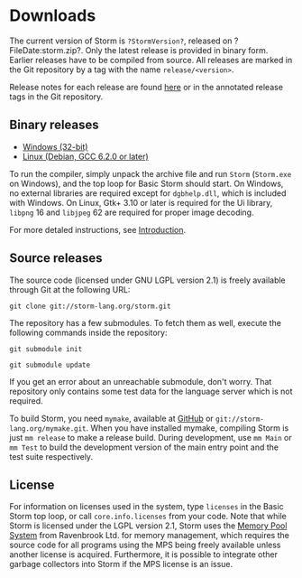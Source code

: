 Downloads
===========

The current version of Storm is `?StormVersion?`, released on ?FileDate:storm.zip?. Only the latest release is
provided in binary form. Earlier releases have to be compiled from source. All releases are marked
in the Git repository by a tag with the name `release/<version>`.

Release notes for each release are found [here](md://Introduction/Downloads/Release_Notes) or in the
annotated release tags in the Git repository.


Binary releases
-----------------

- [Windows (32-bit)](storm.zip)
- [Linux (Debian, GCC 6.2.0 or later)](storm.tar.gz)

To run the compiler, simply unpack the archive file and run `Storm` (`Storm.exe` on Windows), and
the top loop for Basic Storm should start. On Windows, no external libraries are required except for
`dgbhelp.dll`, which is included with Windows. On Linux, Gtk+ 3.10 or later is required for the Ui
library, `libpng` 16 and `libjpeg` 62 are required for proper image decoding.

For more detaled instructions, see [Introduction](md://Introduction/).


Source releases
----------------

The source code (licensed under GNU LGPL version 2.1) is freely available through Git at the following URL:

`git clone git://storm-lang.org/storm.git`

The repository has a few submodules. To fetch them as well, execute the following commands inside the repository:

`git submodule init`

`git submodule update`


If you get an error about an unreachable submodule, don't worry. That repository only contains some
test data for the language server which is not required.

To build Storm, you need `mymake`, available at [GitHub](http://github.com/fstromback/mymake) or
`git://storm-lang.org/mymake.git`. When you have installed mymake, compiling Storm is just `mm release`
to make a release build. During development, use `mm Main` or `mm Test` to build the
development version of the main entry point and the test suite respectively.


License
---------

For information on licenses used in the system, type `licenses` in the Basic Storm top loop, or call
`core.info.licenses` from your code. Note that while Storm is licensed under the LGPL version 2.1,
Storm uses the [Memory Pool System](http://www.ravenbrook.com/project/mps/) from Ravenbrook Ltd. for
memory management, which requires the source code for all programs using the MPS being freely
available unless another license is acquired. Furthermore, it is possible to integrate other garbage
collectors into Storm if the MPS license is an issue.
